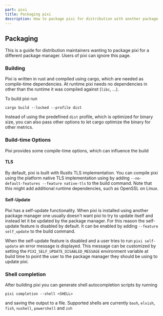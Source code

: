 ```yaml
---
part: pixi
title: Packaging pixi
description: How to package pixi for distribution with another package manager?
---
```


## Packaging

This is a guide for distribution maintainers wanting to package pixi for a different package manager.
Users of pixi can ignore this page.

### Building

Pixi is written in rust and compiled using cargo, which are needed as compile-time dependencies.
At runtime pixi needs no dependencies in other than the runtime it was compiled against (`libc`, ...).

To build pixi run
```shell
cargo build --locked --profile dist
```
Instead of using the predefined `dist` profile, which is optimized for binary size, you can also pass other options to
let cargo optimize the binary for other metrics.

### Build-time Options

Pixi provides some compile-time options, which can influence the build

#### TLS

By default, pixi is built with Rustls TLS implementation. You can compile pixi using the platform native TLS implementation
using by adding `--no-default-features --feature native-tls` to the build command. Note that this might add additional
runtime dependencies, such as OpenSSL on Linux.

#### Self-Update

Pixi has a self-update functionality. When pixi is installed using another package manager one usually doesn't want pixi
to try to update itself and instead let it be updated by the package manager.
For this reason the self-update feature is disabled by default. It can be enabled by adding `--feature self_update` to
the build command.

When the self-update feature is disabled and a user tries to run `pixi self-update` an error message is displayed. This
message can be customized by setting the `PIXI_SELF_UPDATE_DISABLED_MESSAGE` environment variable at build time to point
the user to the package manager they should be using to update pixi.


### Shell completion

After building pixi you can generate shell autocompletion scripts by running
```shell
pixi completion --shell <SHELL>
```
and saving the output to a file.
Supported shells are currently `bash`, `elvish`, `fish`, `nushell`, `powershell` and `zsh`
